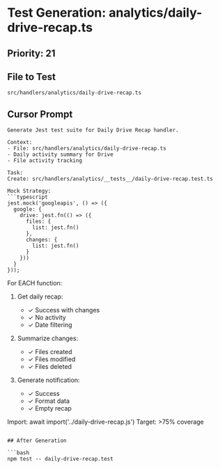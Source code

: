 # Test Generation: analytics/daily-drive-recap.ts

## Priority: 21

## File to Test
`src/handlers/analytics/daily-drive-recap.ts`

## Cursor Prompt

```
Generate Jest test suite for Daily Drive Recap handler.

Context:
- File: src/handlers/analytics/daily-drive-recap.ts
- Daily activity summary for Drive
- File activity tracking

Task:
Create: src/handlers/analytics/__tests__/daily-drive-recap.test.ts

Mock Strategy:
```typescript
jest.mock('googleapis', () => ({
  google: {
    drive: jest.fn(() => ({
      files: {
        list: jest.fn()
      },
      changes: {
        list: jest.fn()
      }
    }))
  }
}));
```

For EACH function:
1. Get daily recap:
   - ✓ Success with changes
   - ✓ No activity
   - ✓ Date filtering

2. Summarize changes:
   - ✓ Files created
   - ✓ Files modified
   - ✓ Files deleted

3. Generate notification:
   - ✓ Success
   - ✓ Format data
   - ✓ Empty recap

Import: await import('../daily-drive-recap.js')
Target: >75% coverage
```

## After Generation

```bash
npm test -- daily-drive-recap.test
```
